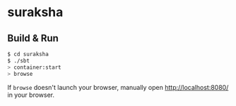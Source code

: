# suraksha #

## Build & Run ##

```sh
$ cd suraksha
$ ./sbt
> container:start
> browse
```

If `browse` doesn't launch your browser, manually open [http://localhost:8080/](http://localhost:8080/) in your browser.
